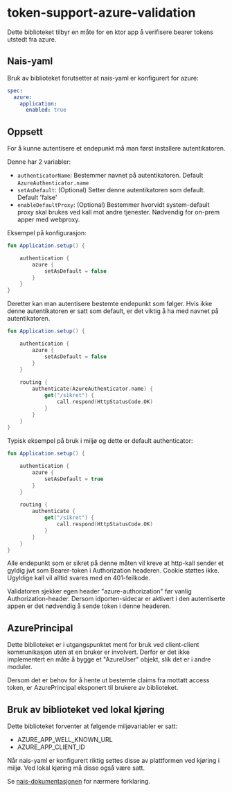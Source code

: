 # token-support-azure-validation

Dette biblioteket tilbyr en måte for en ktor app å verifisere bearer tokens utstedt fra azure.

## Nais-yaml

Bruk av biblioteket forutsetter at nais-yaml er konfigurert for azure:

```yaml
spec:
  azure:
    application:
      enabled: true
```

## Oppsett

For å kunne autentisere et endepunkt må man først installere autentikatoren.

Denne har 2 variabler:

- `authenticatorName`: Bestemmer navnet på autentikatoren. Default `AzureAuthenticator.name`
- `setAsDefault`: (Optional) Setter denne autentikatoren som default. Default 'false'
- `enableDefaultProxy`: (Optional) Bestemmer hvorvidt system-default proxy skal brukes ved kall mot andre tjenester. Nødvendig for on-prem apper med webproxy.

Eksempel på konfigurasjon:

```kotlin
fun Application.setup() {

    authentication {
        azure {
            setAsDefault = false
        }
    }
}
```

Deretter kan man autentisere bestemte endepunkt som følger. Hvis ikke denne autentikatoren er satt som default, er det
viktig å ha med navnet på autentikatoren.

```kotlin
fun Application.setup() {

    authentication {
        azure {
            setAsDefault = false
        }
    }
    
    routing {
        authenticate(AzureAuthenticator.name) {
            get("/sikret") {
                call.respond(HttpStatusCode.OK)
            }
        }
    }
}
```

Typisk eksempel på bruk i miljø og dette er default authenticator:

```kotlin
fun Application.setup() {

    authentication {
        azure {
            setAsDefault = true
        }
    }
    
    routing {
        authenticate {
            get("/sikret") {
                call.respond(HttpStatusCode.OK)
            }
        }
    }
}
```

Alle endepunkt som er sikret på denne måten vil kreve at http-kall sender et gyldig jwt som Bearer-token
i Authorization headeren. Cookie støttes ikke. Ugyldige kall vil alltid svares med en 401-feilkode.

Validatoren sjekker egen header "azure-authorization" før vanlig Authorization-header. Dersom idporten-sidecar
er aktivert i den autentiserte appen er det nødvendig å sende token i denne headeren.

## AzurePrincipal

Dette biblioteket er i utgangspunktet ment for bruk ved client-client kommunikasjon uten at en bruker er involvert. 
Derfor er det ikke implementert en måte å bygge et "AzureUser" objekt, slik det er i andre moduler.

Dersom det er behov for å hente ut bestemte claims fra mottatt access token, er AzurePrincipal eksponert til brukere av biblioteket.

## Bruk av biblioteket ved lokal kjøring 

Dette biblioteket forventer at følgende miljøvariabler er satt:

- AZURE_APP_WELL_KNOWN_URL
- AZURE_APP_CLIENT_ID

Når nais-yaml er konfigurert riktig settes disse av plattformen ved kjøring i miljø. Ved lokal kjøring må disse også være satt. 

Se [nais-dokumentasjonen](https://doc.nais.io/security/auth/azure-ad/index.html#runtime-variables-credentials) for nærmere forklaring.
